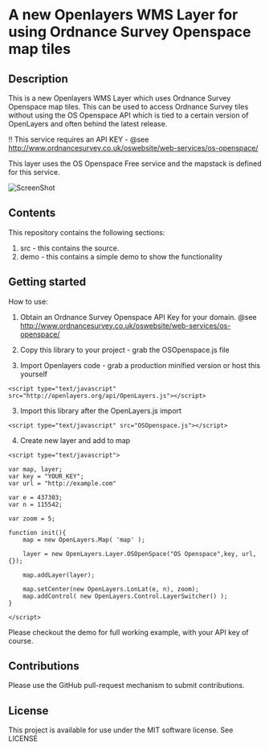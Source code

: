 # A new Openlayers WMS Layer for using Ordnance Survey Openspace map tiles

## Description

This is a new Openlayers WMS Layer which uses Ordnance Survey Openspace map tiles. This can be used to access Ordnance Survey tiles without using the OS Openspace API which is tied to a certain version of OpenLayers and often behind the latest release.

!! This service requires an API KEY - @see http://www.ordnancesurvey.co.uk/oswebsite/web-services/os-openspace/

This layer uses the OS Openspace Free service and the mapstack is defined for this service.

![ScreenShot](https://github.com/rob-murray/openlayers-wms-os_openspace/raw/master/screenshot.png "Screenshot of demo app")

## Contents

This repository contains the following sections:

1. src - this contains the source.
2. demo - this contains a simple demo to show the functionality

## Getting started

How to use:

1) Obtain an Ordnance Survey Openspace API Key for your domain. @see http://www.ordnancesurvey.co.uk/oswebsite/web-services/os-openspace/ 

2) Copy this library to your project - grab the OSOpenspace.js file

2) Import Openlayers code - grab a production minified version or host this yourself

```
<script type="text/javascript" src="http://openlayers.org/api/OpenLayers.js"></script>
```

3) Import this library after the OpenLayers.js import

```
<script type="text/javascript" src="OSOpenspace.js"></script>
```

4) Create new layer and add to map

```
<script type="text/javascript">

var map, layer;
var key = "YOUR_KEY";
var url = "http://example.com"

var e = 437303;
var n = 115542;

var zoom = 5;

function init(){
    map = new OpenLayers.Map( 'map' );
    
    layer = new OpenLayers.Layer.OSOpenSpace("OS Openspace",key, url, {});
        
    map.addLayer(layer);

    map.setCenter(new OpenLayers.LonLat(e, n), zoom);
    map.addControl( new OpenLayers.Control.LayerSwitcher() );
}
        
</script>
```


Please checkout the demo for full working example, with your API key of course.

## Contributions

Please use the GitHub pull-request mechanism to submit contributions.

## License

This project is available for use under the MIT software license.
See LICENSE

